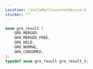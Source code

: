 ```yaml
---
Location: /include/linux/netdevice.h
sticker: ""
---
```


```c title=gro_result
enum gro_result {
	GRO_MERGED,
	GRO_MERGED_FREE,
	GRO_HELD,
	GRO_NORMAL,
	GRO_CONSUMED,
};
typedef enum gro_result gro_result_t;
```

